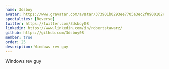 ```yaml
---
name: 3dsboy
avatar: https://www.gravatar.com/avatar/373901b0293ee7705a3ec2f0900102c7?d=identicon&size=256
specialties: [Reverse]
twitter: https://twitter.com/3dsboy08
linkedin: https://www.linkedin.com/in/robertstawarz/
github: https://github.com/3dsboy08
member: true
order: 25
description: Windows rev guy
---
```


Windows rev guy
